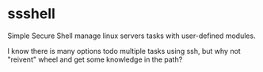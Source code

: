 # ssshell
Simple Secure Shell manage linux servers tasks with user-defined modules.

I know there is many options todo multiple tasks using ssh, but why not "reivent" wheel and get some
knowledge in the path?

